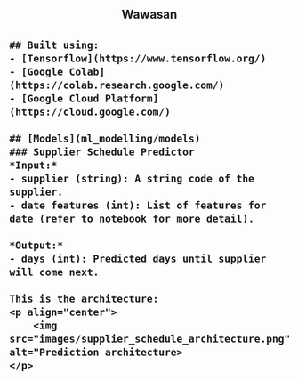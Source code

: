 <p align="center">
    <h2 align="center">Wawasan<h2>
    </p>

    ## Built using:
    - [Tensorflow](https://www.tensorflow.org/)
    - [Google Colab](https://colab.research.google.com/)
    - [Google Cloud Platform](https://cloud.google.com/)

    ## [Models](ml_modelling/models)
    ### Supplier Schedule Predictor
    *Input:*
    - supplier (string): A string code of the supplier.
    - date features (int): List of features for date (refer to notebook for more detail).

    *Output:*
    - days (int): Predicted days until supplier will come next.

    This is the architecture:
    <p align="center">
        <img src="images/supplier_schedule_architecture.png" alt="Prediction architecture>
    </p>
